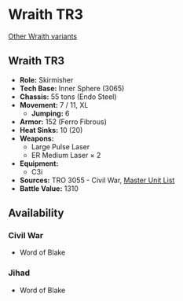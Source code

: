# Wraith TR3

[Other Wraith variants](../wraith.md)

## Wraith TR3
- **Role:** Skirmisher
- **Tech Base:** Inner Sphere (3065)
- **Chassis:** 55 tons (Endo Steel)
- **Movement:** 7 / 11, XL
  - **Jumping:** 6
- **Armor:** 152 (Ferro Fibrous)
- **Heat Sinks:** 10 (20)
- **Weapons:**
  - Large Pulse Laser
  - ER Medium Laser × 2
- **Equipment:**
  - C3i
- **Sources:** TRO 3055 - Civil War, [Master Unit List](http://masterunitlist.info/Unit/Details/3591/wraith-tr3)
- **Battle Value:** 1310

## Availability

### Civil War
- Word of Blake

### Jihad
- Word of Blake

